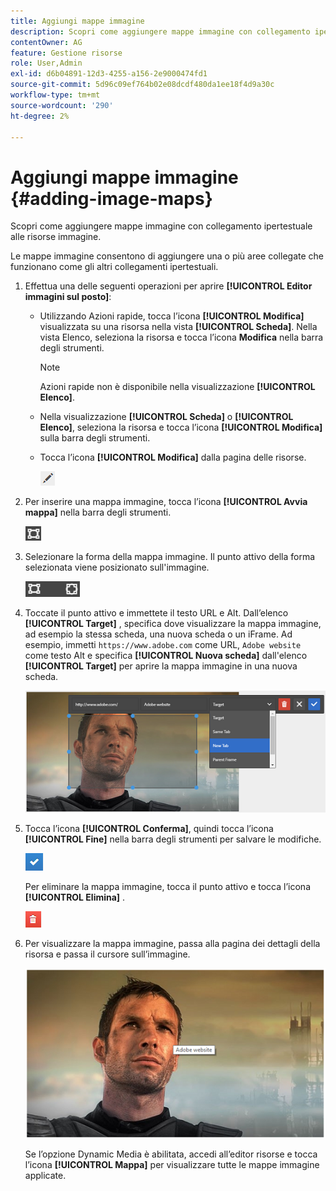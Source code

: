 ```yaml
---
title: Aggiungi mappe immagine
description: Scopri come aggiungere mappe immagine con collegamento ipertestuale alle risorse immagine.
contentOwner: AG
feature: Gestione risorse
role: User,Admin
exl-id: d6b04891-12d3-4255-a156-2e9000474fd1
source-git-commit: 5d96c09ef764b02e08dcdf480da1ee18f4d9a30c
workflow-type: tm+mt
source-wordcount: '290'
ht-degree: 2%

---
```


# Aggiungi mappe immagine {#adding-image-maps}

Scopri come aggiungere mappe immagine con collegamento ipertestuale alle risorse immagine.

Le mappe immagine consentono di aggiungere una o più aree collegate che funzionano come gli altri collegamenti ipertestuali.

1. Effettua una delle seguenti operazioni per aprire **[!UICONTROL Editor immagini sul posto]**:

   * Utilizzando Azioni rapide, tocca l’icona **[!UICONTROL Modifica]** visualizzata su una risorsa nella vista **[!UICONTROL Scheda]**. Nella vista Elenco, seleziona la risorsa e tocca l’icona **Modifica** nella barra degli strumenti.

      >[!NOTE]
      >
      >Azioni rapide non è disponibile nella visualizzazione **[!UICONTROL Elenco]**.

   * Nella visualizzazione **[!UICONTROL Scheda]** o **[!UICONTROL Elenco]**, seleziona la risorsa e tocca l’icona **[!UICONTROL Modifica]** sulla barra degli strumenti.
   * Tocca l’icona **[!UICONTROL Modifica]** dalla pagina delle risorse.

      ![chlimage_1-420](assets/chlimage_1-420.png)

1. Per inserire una mappa immagine, tocca l’icona **[!UICONTROL Avvia mappa]** nella barra degli strumenti.

   ![chlimage_1-421](assets/chlimage_1-421.png)

1. Selezionare la forma della mappa immagine. Il punto attivo della forma selezionata viene posizionato sull&#39;immagine.

   ![chlimage_1-422](assets/chlimage_1-422.png)

1. Toccate il punto attivo e immettete il testo URL e Alt. Dall’elenco **[!UICONTROL Target]** , specifica dove visualizzare la mappa immagine, ad esempio la stessa scheda, una nuova scheda o un iFrame. Ad esempio, immetti `https://www.adobe.com` come URL, `Adobe website` come testo Alt e specifica **[!UICONTROL Nuova scheda]** dall&#39;elenco **[!UICONTROL Target]** per aprire la mappa immagine in una nuova scheda.

   ![chlimage_1-423](assets/chlimage_1-423.png)

1. Tocca l’icona **[!UICONTROL Conferma]**, quindi tocca l’icona **[!UICONTROL Fine]** nella barra degli strumenti per salvare le modifiche.

   ![chlimage_1-424](assets/chlimage_1-424.png)

   Per eliminare la mappa immagine, tocca il punto attivo e tocca l’icona **[!UICONTROL Elimina]** .

   ![chlimage_1-425](assets/chlimage_1-425.png)

1. Per visualizzare la mappa immagine, passa alla pagina dei dettagli della risorsa e passa il cursore sull’immagine.

   ![chlimage_1-426](assets/chlimage_1-426.png)

   Se l’opzione Dynamic Media è abilitata, accedi all’editor risorse e tocca l’icona **[!UICONTROL Mappa]** per visualizzare tutte le mappe immagine applicate.

